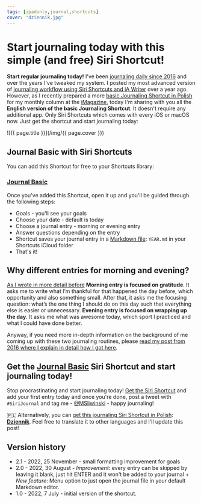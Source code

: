 ```yaml
---
tags: [ipadonly,journal,shortcuts]
cover: "dziennik.jpg"
---
```



# Start journaling today with this simple (and free) Siri Shortcut!

**Start regular journaling today!** I've been [journaling daily since 2016](/journal/) and over the years I've tweaked my system. I posted my most advanced version of [journaling workflow using Siri Shortcuts and iA Writer](/journal20/) over a year ago. However, as I recently prepared a more [basic Journaling Shortcut in Polish](/pl/dziennik/) for my monthly column at the [iMagazine](/imagazine/), today I'm sharing with you all the **English version of the basic Journaling Shortcut**. It doesn't require any additional app. Only Siri Shortcuts which comes with every iOS or macOS now. Just get the shortcut and start journaling today:

<!--More-->

![{{ page.title }}](/img/{{ page.cover }})

## Journal Basic with Siri Shortcuts

You can add this Shortcut for free to your Shortcuts library:

### [Journal Basic][jb]

Once you've added this Shortcut, open it up and you'll be guided through the following steps:

* Goals - you'll see your goals
* Choose your date - default is today
* Choose a journal entry - morning or evening entry
* Answer questions depending on the entry
* Shortcut saves your journal entry in a [Markdown file](/markdown/): `YEAR.md` in your Shortcuts iCloud folder
* That's it!

## Why different entries for morning and evening?

[As I wrote in more detail before](/journal20/) **Morning entry is focused on gratitude**. It asks me to write what I’m thankful for that happened the day before, which opportunity and also something small. After that, it asks me the focusing question: what’s the one thing I should do on this day such that everything else is easier or unnecessary. **Evening entry is focused on wrapping up the day**. It asks me what was awesome today, which sport I practiced and what I could have done better.

Anyway, if you need more in-depth information on the background of me coming up with these two journaling routines, please [read my post from 2016 where I explain in detail how I got here](/journal16/).

## Get the [Journal Basic][jb] Siri Shortcut and start journaling today!

Stop procrastinating and start journaling today! [Get the Siri Shortcut][jb] and add your first entry today and once you're done, post a tweet with `#SiriJournal` and tag me - [@MSliwinski][t] - happy journaling!

🇵🇱 Alternatively, you can [get this journaling Siri Shortcut in Polish](/pl/dziennik/): **[Dziennik][jbp]**. Feel free to translate it to other languages and I'll update this post!

## Version history

- 2.1 - 2022, 25 November - small formatting improvement for goals
- 2.0 - 2022, 30 August - *Improvement*: every entry can be skipped by leaving it blank, just hit ENTER and it won't be added to your journal + *New feature*: Menu option to just open the journal file in your default Markdown editor.
- 1.0 - 2022, 7 July - initial version of the shortcut.

[jb]: https://www.icloud.com/shortcuts/99676362fb504236bed1e69a42353c2a
[jbp]: https://www.icloud.com/shortcuts/8ef89255630844ea8c66a6a287a03c6a
[t]: https://twitter.com/MSliwinski

[n]: https://michael.gratis/nozbe
[np]: https://michael.gratis/nozbepersonal